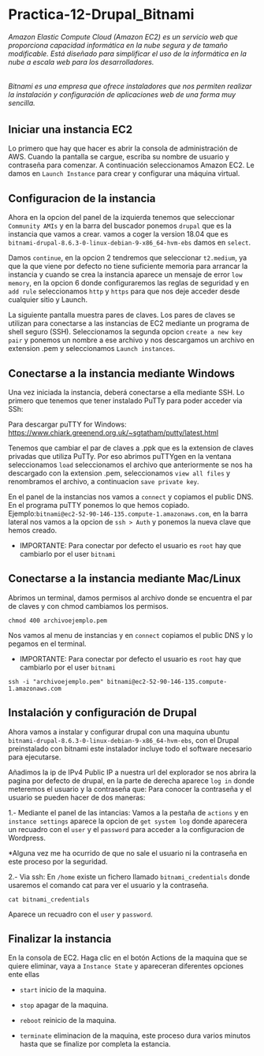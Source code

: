# Practica-12-Drupal_Bitnami
###### Amazon Elastic Compute Cloud (Amazon EC2) es un servicio web que proporciona capacidad informática en la nube segura y de tamaño modificable. Está diseñado para simplificar el uso de la informática en la nube a escala web para los desarrolladores.
###### Bitnami es una empresa que ofrece instaladores que nos permiten realizar la instalación y configuración de aplicaciones web de una forma muy sencilla.

## Iniciar una instancia EC2
Lo primero que hay que hacer es abrir la consola de administración de AWS. Cuando la pantalla se cargue, escriba su nombre de usuario y contraseña para comenzar. A continuación seleccionamos Amazon EC2.
Le damos en  ``Launch Instance`` para crear y configurar una máquina virtual.

## Configuracion de la instancia
Ahora en la opcion del panel de la izquierda tenemos que seleccionar ``Community AMIs`` y en la barra del buscador ponemos ``drupal`` que es la instancia que vamos a crear.
vamos a coger la version 18.04 que es ``bitnami-drupal-8.6.3-0-linux-debian-9-x86_64-hvm-ebs`` damos en ``select``.

Damos ``continue``, en la opcion 2 tendremos que seleccionar ``t2.medium``, ya que la que viene por defecto no tiene suficiente memoria para arrancar la instancia y cuando se crea la instancia aparece un mensaje de error ``low memory``, en la opcion 6 donde configuraremos las reglas de seguridad y en ``add rule`` seleccionamos ``http`` y ``https`` para que nos deje acceder desde cualquier sitio y Launch.

 La siguiente pantalla muestra pares de claves. Los pares de claves se utilizan para conectarse a las instancias de EC2 mediante un programa de shell seguro (SSH).
 Seleccionamos la segunda opcion ``create a new key pair`` y ponemos un nombre a ese archivo y nos descargamos un archivo en extension .pem y seleccionamos ``Launch instances``.
 
 ## Conectarse a la instancia mediante Windows
 Una vez iniciada la instancia, deberá conectarse a ella mediante SSH.
 Lo primero que tenemos que tener instalado PuTTy para poder acceder via SSh: 
 
 Para descargar puTTY for Windows: https://www.chiark.greenend.org.uk/~sgtatham/putty/latest.html
 
Tenemos que cambiar el par de claves a .ppk que es la extension de claves privadas que utiliza PuTTy.
Por eso abrimos puTTYgen en la ventana seleccionamos ``load`` seleccionamos el archivo que anteriormente se nos ha descargado con la extension .pem, seleccionamos ``view all files`` y renombramos el archivo, a continuacion ``save private key``.

En el panel de la instancias nos vamos a ``connect`` y copiamos el public DNS. En el programa puTTY ponemos lo que hemos copiado. Ejemplo:``bitnami@ec2-52-90-146-135.compute-1.amazonaws.com``, en la barra lateral nos vamos a la opcion de ``ssh > Auth`` y ponemos la nueva clave que hemos creado.
- IMPORTANTE: Para conectar por defecto el usuario  es ``root`` hay que cambiarlo por el user ``bitnami``

 ## Conectarse a la instancia mediante Mac/Linux 
 Abrimos un terminal, damos permisos al archivo donde se encuentra el par de claves y con chmod cambiamos los permisos.
 
 ``chmod 400 archivoejemplo.pem ``
 
 Nos vamos al menu de instancias y en ``connect`` copiamos el public DNS y lo pegamos en el terminal.
 - IMPORTANTE: Para conectar por defecto el usuario  es ``root`` hay que cambiarlo por el user ``bitnami``

 ``ssh -i "archivoejemplo.pem" bitnami@ec2-52-90-146-135.compute-1.amazonaws.com``

 ## Instalación y configuración de Drupal
 Ahora vamos a instalar y configurar drupal con una maquina ubuntu ``bitnami-drupal-8.6.3-0-linux-debian-9-x86_64-hvm-ebs``, con el Drupal preinstalado con bitnami este  instalador incluye todo el software necesario para ejecutarse.
 
Añadimos la ip de IPv4 Public IP a nuestra url del explorador se nos abrira la pagina por defecto de drupal, en la parte de derecha aparece ``log in`` donde meteremos el usuario y la contraseña que: 
Para conocer la contraseña y el usuario se pueden hacer de dos maneras:

1.- Mediante el panel de las intancias:
Vamos a la pestaña de ``actions`` y en ``instance settings`` aparece la opcion de ``get system log`` donde aparecera un recuadro con el ``user`` y el ``password`` para acceder a la  configuracion de Wordpress. 

*Alguna vez me ha ocurrido de que no sale el usuario ni la contraseña en este proceso por la seguridad.

2.- Via ssh:
En ``/home`` existe un fichero llamado ``bitnami_credentials`` donde usaremos el comando cat para ver el usuario y la contraseña.

``cat bitnami_credentials``

Aparece un recuadro con el ``user`` y ``password``.

 ## Finalizar la instancia
En la consola de EC2. Haga clic en el botón Actions de la maquina que se quiere eliminar, vaya a ``Instance State`` y apareceran diferentes opciones ente ellas

- ``start`` inicio  de la maquina.

- ``stop`` apagar  de la maquina.

- ``reboot`` reinicio de la maquina.

- ``terminate`` eliminacion de la  maquina, este proceso dura varios minutos hasta que se finalize por completa la estancia.

